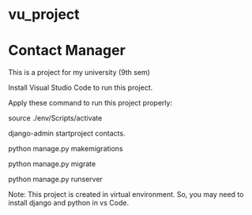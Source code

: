 # vu_project
# Contact Manager


This is a project for my university (9th sem)

Install Visual Studio Code to run this project.


Apply these command to run this project properly:

source ./env/Scripts/activate

django-admin startproject contacts.

python manage.py makemigrations

python manage.py migrate

python manage.py runserver


Note: This project is created in virtual environment. So, you may need to install django and python in vs Code. 


